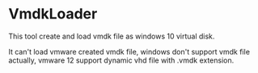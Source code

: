 # VmdkLoader
This tool create and load vmdk file as windows 10 virtual disk. 

It can't load vmware created vmdk file, windows don't support vmdk file actually, vmware 12 support dynamic vhd file with .vmdk extension.
